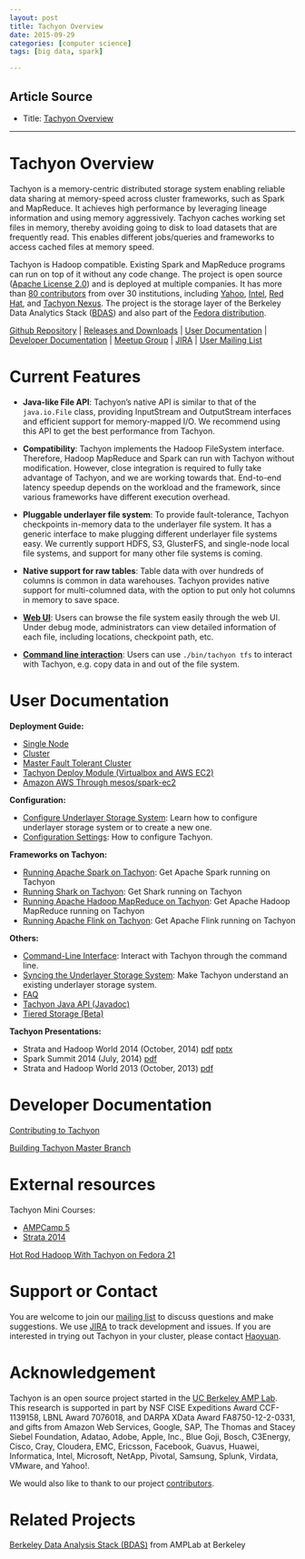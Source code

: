 ```yaml
---
layout: post
title: Tachyon Overview
date: 2015-09-29
categories: [computer science]
tags: [big data, spark]

---
```


## Article Source
* Title: [Tachyon Overview](http://tachyon-project.org/documentation/)

---

# Tachyon Overview

Tachyon is a memory-centric distributed storage system enabling reliable
data sharing at memory-speed across cluster frameworks, such as Spark
and MapReduce. It achieves high performance by leveraging lineage
information and using memory aggressively. Tachyon caches working set
files in memory, thereby avoiding going to disk to load datasets that
are frequently read. This enables different jobs/queries and frameworks
to access cached files at memory speed.

Tachyon is Hadoop compatible. Existing Spark and MapReduce programs can
run on top of it without any code change. The project is open source
([Apache License
2.0](https://github.com/amplab/tachyon/blob/master/LICENSE)) and is
deployed at multiple companies. It has more than [80
contributors](https://github.com/amplab/tachyon/graphs/contributors)
from over 30 institutions, including [Yahoo](https://www.yahoo.com/),
[Intel](http://www.intel.com/), [Red Hat](http://www.redhat.com/), and
[Tachyon Nexus](http://www.tachyonnexus.com/). The project is the
storage layer of the Berkeley Data Analytics Stack
([BDAS](https://amplab.cs.berkeley.edu/bdas/)) and also part of the
[Fedora
distribution](https://fedoraproject.org/wiki/SIGs/bigdata/packaging).

[Github Repository](https://github.com/amplab/tachyon/) | [Releases and
Downloads](https://github.com/amplab/tachyon/releases) | [User
Documentation](#user-documentation) | [Developer
Documentation](#developer-documentation) | [Meetup
Group](http://www.meetup.com/Tachyon/) |
[JIRA](https://tachyon.atlassian.net/browse/TACHYON) | [User Mailing
List](https://groups.google.com/forum/?fromgroups#!forum/tachyon-users)

Current Features
================

-   **Java-like File API**: Tachyon’s native API is similar to that of
    the `java.io.File` class, providing InputStream and OutputStream
    interfaces and efficient support for memory-mapped I/O. We recommend
    using this API to get the best performance from Tachyon.

-   **Compatibility**: Tachyon implements the Hadoop FileSystem
    interface. Therefore, Hadoop MapReduce and Spark can run with
    Tachyon without modification. However, close integration is required
    to fully take advantage of Tachyon, and we are working towards that.
    End-to-end latency speedup depends on the workload and the
    framework, since various frameworks have different execution
    overhead.

-   **Pluggable underlayer file system**: To provide fault-tolerance,
    Tachyon checkpoints in-memory data to the underlayer file system. It
    has a generic interface to make plugging different underlayer file
    systems easy. We currently support HDFS, S3, GlusterFS, and
    single-node local file systems, and support for many other file
    systems is coming.

-   **Native support for raw tables**: Table data with over hundreds of
    columns is common in data warehouses. Tachyon provides native
    support for multi-columned data, with the option to put only hot
    columns in memory to save space.

-   **[Web UI](Web-Interface.html)**: Users can browse the file system
    easily through the web UI. Under debug mode, administrators can view
    detailed information of each file, including locations, checkpoint
    path, etc.

-   **[Command line interaction](Command-Line-Interface.html)**: Users
    can use `./bin/tachyon tfs` to interact with Tachyon, e.g. copy data
    in and out of the file system.

User Documentation
==================

**Deployment Guide:**

-   [Single Node](Running-Tachyon-Locally.html)
-   [Cluster](Running-Tachyon-on-a-Cluster.html)
-   [Master Fault Tolerant Cluster](Fault-Tolerant-Tachyon-Cluster.html)
-   [Tachyon Deploy Module (Virtualbox and AWS EC2)](Deploy-Module.html)
-   [Amazon AWS Through mesos/spark-ec2](Running-Tachyon-on-EC2.html)

**Configuration:**

-   [Configure Underlayer Storage System](Setup-UFS.html): Learn how to
    configure underlayer storage system or to create a new one.
-   [Configuration Settings](Configuration-Settings.html): How to
    configure Tachyon.

**Frameworks on Tachyon:**

-   [Running Apache Spark on Tachyon](Running-Spark-on-Tachyon.html):
    Get Apache Spark running on Tachyon
-   [Running Shark on Tachyon](Running-Shark-on-Tachyon.html): Get Shark
    running on Tachyon
-   [Running Apache Hadoop MapReduce on
    Tachyon](Running-Hadoop-MapReduce-on-Tachyon.html): Get Apache
    Hadoop MapReduce running on Tachyon
-   [Running Apache Flink on Tachyon](Running-Flink-on-Tachyon.html):
    Get Apache Flink running on Tachyon

**Others:**

-   [Command-Line Interface](Command-Line-Interface.html): Interact with
    Tachyon through the command line.
-   [Syncing the Underlayer Storage
    System](Syncing-the-Underlying-Filesystem.html): Make Tachyon
    understand an existing underlayer storage system.
-   [FAQ](FAQ.html)
-   [Tachyon Java API (Javadoc)](api/java/index.html)
-   [Tiered Storage (Beta)](Tiered-Storage-on-Tachyon.html)

**Tachyon Presentations:**

-   Strata and Hadoop World 2014 (October, 2014)
    [pdf](http://goo.gl/fP9qkF) [pptx](http://goo.gl/GOyUbI)
-   Spark Summit 2014 (July, 2014) [pdf](http://goo.gl/DKrE4M)
-   Strata and Hadoop World 2013 (October, 2013)
    [pdf](http://goo.gl/AHgz0E)

Developer Documentation
=======================

[Contributing to Tachyon](Contributing-to-Tachyon.html)

[Building Tachyon Master Branch](Building-Tachyon-Master-Branch.html)

External resources
==================

Tachyon Mini Courses:

-   [AMPCamp 5](http://ampcamp.berkeley.edu/5/exercises/)
-   [Strata 2014](http://ampcamp.berkeley.edu/big-data-mini-course/)

[Hot Rod Hadoop With Tachyon on Fedora
21](http://timothysc.github.io/blog/2014/02/17/bdas-tachyon/)

Support or Contact
==================

You are welcome to join our [mailing
list](https://groups.google.com/forum/?fromgroups#!forum/tachyon-users)
to discuss questions and make suggestions. We use
[JIRA](https://tachyon.atlassian.net/browse/TACHYON) to track
development and issues. If you are interested in trying out Tachyon in
your cluster, please contact [Haoyuan](mailto:haoyuan@cs.berkeley.edu).

Acknowledgement
===============

Tachyon is an open source project started in the [UC Berkeley AMP
Lab](http://amplab.cs.berkeley.edu). This research is supported in part
by NSF CISE Expeditions Award CCF-1139158, LBNL Award 7076018, and DARPA
XData Award FA8750-12-2-0331, and gifts from Amazon Web Services,
Google, SAP, The Thomas and Stacey Siebel Foundation, Adatao, Adobe,
Apple, Inc., Blue Goji, Bosch, C3Energy, Cisco, Cray, Cloudera, EMC,
Ericsson, Facebook, Guavus, Huawei, Informatica, Intel, Microsoft,
NetApp, Pivotal, Samsung, Splunk, Virdata, VMware, and Yahoo!.

We would also like to thank to our project
[contributors](https://github.com/amplab/tachyon/graphs/contributors).

Related Projects
================

[Berkeley Data Analysis Stack
(BDAS)](https://amplab.cs.berkeley.edu/bdas/) from AMPLab at Berkeley


